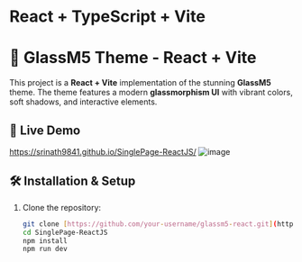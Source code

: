 # React + TypeScript + Vite

# 🌟 GlassM5 Theme - React + Vite  

This project is a **React + Vite** implementation of the stunning **GlassM5** theme. The theme features a modern **glassmorphism UI** with vibrant colors, soft shadows, and interactive elements.

## 🚀 **Live Demo**
https://srinath9841.github.io/SinglePage-ReactJS/
![image](https://github.com/user-attachments/assets/f79c972c-9739-435b-9427-e228f7d958ab)


## 🛠️ Installation & Setup

1. Clone the repository:
   ```sh
   git clone [https://github.com/your-username/glassm5-react.git](https://github.com/Srinath9841/SinglePage-ReactJS.git)
   cd SinglePage-ReactJS
   npm install
   npm run dev
